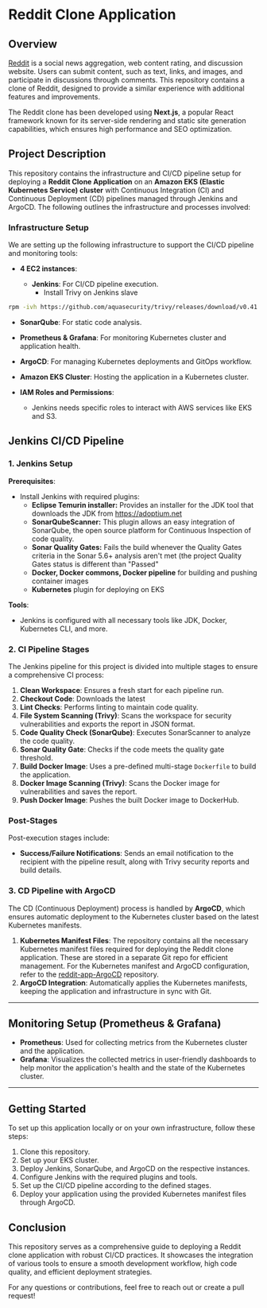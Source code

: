 # Reddit Clone Application

## Overview

[Reddit](https://www.reddit.com/) is a social news aggregation, web content rating, and discussion website. Users can submit content, such as text, links, and images, and participate in discussions through comments. This repository contains a clone of Reddit, designed to provide a similar experience with additional features and improvements.

The Reddit clone has been developed using **Next.js**, a popular React framework known for its server-side rendering and static site generation capabilities, which ensures high performance and SEO optimization.

## Project Description

This repository contains the infrastructure and CI/CD pipeline setup for deploying a **Reddit Clone Application** on an **Amazon EKS (Elastic Kubernetes Service) cluster** with Continuous Integration (CI) and Continuous Deployment (CD) pipelines managed through Jenkins and ArgoCD. The following outlines the infrastructure and processes involved:

### Infrastructure Setup

We are setting up the following infrastructure to support the CI/CD pipeline and monitoring tools:

- **4 EC2 instances**:

  - **Jenkins**: For CI/CD pipeline execution.
    - Install Trivy on Jenkins slave

```bash
rpm -ivh https://github.com/aquasecurity/trivy/releases/download/v0.41.0/trivy_0.41.0_Linux-64bit.rpm
```

- **SonarQube**: For static code analysis.
- **Prometheus & Grafana**: For monitoring Kubernetes cluster and application health.
- **ArgoCD**: For managing Kubernetes deployments and GitOps workflow.

- **Amazon EKS Cluster**: Hosting the application in a Kubernetes cluster.
- **IAM Roles and Permissions**:
  - Jenkins needs specific roles to interact with AWS services like EKS and S3.

## Jenkins CI/CD Pipeline

### 1. Jenkins Setup

**Prerequisites**:

- Install Jenkins with required plugins:
  - **Eclipse Temurin installer:** Provides an installer for the JDK tool that downloads the JDK from https://adoptium.net
  - **SonarQubeScanner:** This plugin allows an easy integration of SonarQube, the open source platform for Continuous Inspection of code quality.
  - **Sonar Quality Gates:** Fails the build whenever the Quality Gates criteria in the Sonar 5.6+ analysis aren't met (the project Quality Gates status is different than "Passed"
  - **Docker, Docker commons, Docker pipeline** for building and pushing container images
  - **Kubernetes** plugin for deploying on EKS

**Tools**:

- Jenkins is configured with all necessary tools like JDK, Docker, Kubernetes CLI, and more.

### 2. CI Pipeline Stages

The Jenkins pipeline for this project is divided into multiple stages to ensure a comprehensive CI process:

1. **Clean Workspace**: Ensures a fresh start for each pipeline run.
2. **Checkout Code**: Downloads the latest
3. **Lint Checks**: Performs linting to maintain code quality.
4. **File System Scanning (Trivy)**: Scans the workspace for security vulnerabilities and exports the report in JSON format.
5. **Code Quality Check (SonarQube)**: Executes SonarScanner to analyze the code quality.
6. **Sonar Quality Gate**: Checks if the code meets the quality gate threshold.
7. **Build Docker Image**: Uses a pre-defined multi-stage `Dockerfile` to build the application.
8. **Docker Image Scanning (Trivy)**: Scans the Docker image for vulnerabilities and saves the report.
9. **Push Docker Image**: Pushes the built Docker image to DockerHub.

### Post-Stages

Post-execution stages include:

- **Success/Failure Notifications**: Sends an email notification to the recipient with the pipeline result, along with Trivy security reports and build details.

### 3. CD Pipeline with ArgoCD

The CD (Continuous Deployment) process is handled by **ArgoCD**, which ensures automatic deployment to the Kubernetes cluster based on the latest Kubernetes manifests.

1. **Kubernetes Manifest Files**: The repository contains all the necessary Kubernetes manifest files required for deploying the Reddit clone application. These are stored in a separate Git repo for efficient management. For the Kubernetes manifest and ArgoCD configuration, refer to the [reddit-app-ArgoCD](https://github.com/Vikas-Prince/reddit-app-gitops.git) repository.
2. **ArgoCD Integration**: Automatically applies the Kubernetes manifests, keeping the application and infrastructure in sync with Git.

---

## Monitoring Setup (Prometheus & Grafana)

- **Prometheus**: Used for collecting metrics from the Kubernetes cluster and the application.
- **Grafana**: Visualizes the collected metrics in user-friendly dashboards to help monitor the application's health and the state of the Kubernetes cluster.

---

## Getting Started

To set up this application locally or on your own infrastructure, follow these steps:

1. Clone this repository.
2. Set up your EKS cluster.
3. Deploy Jenkins, SonarQube, and ArgoCD on the respective instances.
4. Configure Jenkins with the required plugins and tools.
5. Set up the CI/CD pipeline according to the defined stages.
6. Deploy your application using the provided Kubernetes manifest files through ArgoCD.

## Conclusion

This repository serves as a comprehensive guide to deploying a Reddit clone application with robust CI/CD practices. It showcases the integration of various tools to ensure a smooth development workflow, high code quality, and efficient deployment strategies.

For any questions or contributions, feel free to reach out or create a pull request!
